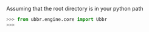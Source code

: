 Assuming that the root directory is in your python path 

```python
>>> from ubbr.engine.core import Ubbr
>>>
```

